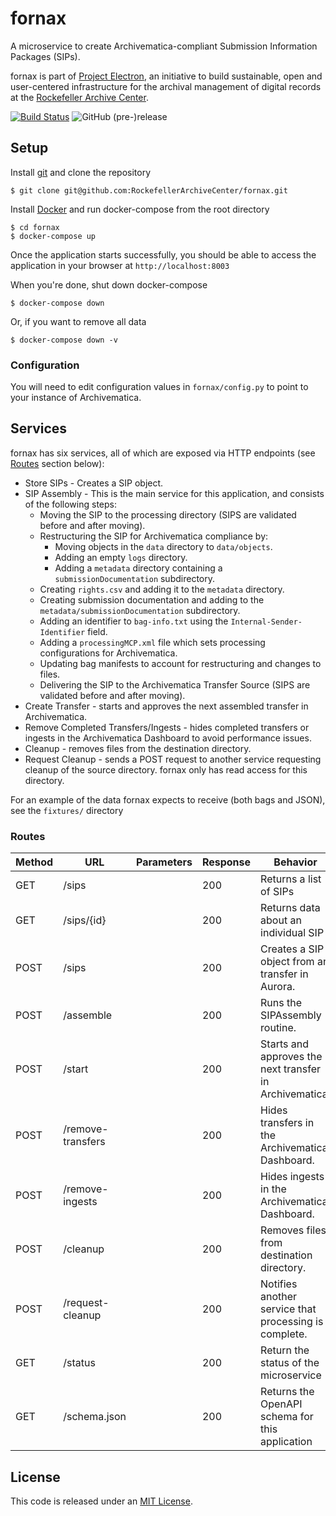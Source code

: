 # fornax

A microservice to create Archivematica-compliant Submission Information Packages (SIPs).

fornax is part of [Project Electron](https://github.com/RockefellerArchiveCenter/project_electron), an initiative to build sustainable, open and user-centered infrastructure for the archival management of digital records at the [Rockefeller Archive Center](http://rockarch.org/).

[![Build Status](https://travis-ci.org/RockefellerArchiveCenter/fornax.svg?branch=master)](https://travis-ci.org/RockefellerArchiveCenter/fornax)
![GitHub (pre-)release](https://img.shields.io/github/release/RockefellerArchiveCenter/fornax/all.svg)

## Setup

Install [git](https://git-scm.com/) and clone the repository

    $ git clone git@github.com:RockefellerArchiveCenter/fornax.git

Install [Docker](https://store.docker.com/search?type=edition&offering=community) and run docker-compose from the root directory

    $ cd fornax
    $ docker-compose up

Once the application starts successfully, you should be able to access the application in your browser at `http://localhost:8003`

When you're done, shut down docker-compose

    $ docker-compose down

Or, if you want to remove all data

    $ docker-compose down -v

### Configuration

You will need to edit configuration values in `fornax/config.py` to point to your instance of Archivematica.

## Services

fornax has six services, all of which are exposed via HTTP endpoints (see [Routes](#routes) section below):

* Store SIPs - Creates a SIP object.
* SIP Assembly - This is the main service for this application, and consists of the following steps:
  * Moving the SIP to the processing directory (SIPS are validated before and after moving).
  * Restructuring the SIP for Archivematica compliance by:
    * Moving objects in the `data` directory to `data/objects`.
    * Adding an empty `logs` directory.
    * Adding a `metadata` directory containing a `submissionDocumentation` subdirectory.
  * Creating `rights.csv` and adding it to the `metadata` directory.
  * Creating submission documentation and adding to the `metadata/submissionDocumentation` subdirectory.
  * Adding an identifier to `bag-info.txt` using the `Internal-Sender-Identifier` field.
  * Adding a `processingMCP.xml` file which sets processing configurations for Archivematica.
  * Updating bag manifests to account for restructuring and changes to files.
  * Delivering the SIP to the Archivematica Transfer Source (SIPS are validated before and after moving).
* Create Transfer - starts and approves the next assembled transfer in Archivematica.
* Remove Completed Transfers/Ingests - hides completed transfers or ingests in the Archivematica Dashboard to avoid performance issues.
* Cleanup - removes files from the destination directory.
* Request Cleanup - sends a POST request to another service requesting cleanup of the source directory. fornax only has read access for this directory.

For an example of the data fornax expects to receive (both bags and JSON), see the `fixtures/` directory


### Routes

| Method | URL | Parameters | Response  | Behavior  |
|--------|-----|---|---|---|
|GET|/sips| |200|Returns a list of SIPs|
|GET|/sips/{id}| |200|Returns data about an individual SIP|
|POST|/sips||200|Creates a SIP object from an transfer in Aurora.|
|POST|/assemble||200|Runs the SIPAssembly routine.|
|POST|/start||200|Starts and approves  the next transfer in Archivematica.|
|POST|/remove-transfers||200|Hides transfers in the Archivematica Dashboard.|
|POST|/remove-ingests||200|Hides ingests in the Archivematica Dashboard.|
|POST|/cleanup||200|Removes files from destination directory.|
|POST|/request-cleanup||200|Notifies another service that processing is complete.|
|GET|/status||200|Return the status of the microservice|
|GET|/schema.json||200|Returns the OpenAPI schema for this application|


## License

This code is released under an [MIT License](LICENSE).
